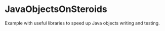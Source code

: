 # JavaObjectsOnSteroids
Example with useful libraries to speed up Java objects writing and testing.
